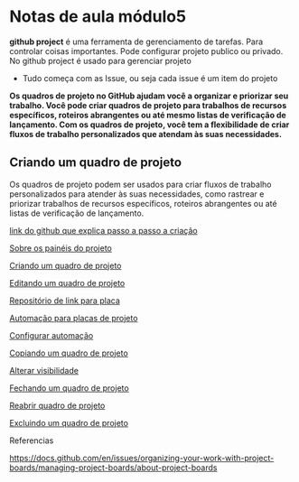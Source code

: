 # Notas de aula módulo5

**github project**
é uma ferramenta de gerenciamento de tarefas. Para controlar coisas importantes. Pode configurar projeto publico ou privado.
No github project é usado para gerenciar projeto 

- Tudo começa com as Issue, ou seja cada issue é um item do projeto

**Os quadros de projeto no GitHub ajudam você a organizar e priorizar seu trabalho. Você pode criar quadros de projeto para trabalhos de recursos específicos, 
roteiros abrangentes ou até mesmo listas de verificação de lançamento. Com os quadros de projeto, você tem a flexibilidade de criar fluxos de trabalho personalizados
que atendam às suas necessidades.**

## Criando um quadro de projeto

Os quadros de projeto podem ser usados ​​para criar fluxos de trabalho personalizados para atender às suas necessidades, como rastrear 
e priorizar trabalhos de recursos específicos, roteiros abrangentes ou até listas de verificação de lançamento.

[link do github que explica passo a passo a criação](https://docs.github.com/en/issues/organizing-your-work-with-project-boards/managing-project-boards/creating-a-project-board)

[Sobre os painéis do projeto](https://docs.github.com/en/issues/organizing-your-work-with-project-boards/managing-project-boards/creating-a-project-board)

[Criando um quadro de projeto](https://docs.github.com/en/issues/organizing-your-work-with-project-boards/managing-project-boards/creating-a-project-board)

[Editando um quadro de projeto](https://docs.github.com/en/issues/organizing-your-work-with-project-boards/managing-project-boards/editing-a-project-board)

[Repositório de link para placa](https://docs.github.com/en/issues/organizing-your-work-with-project-boards/managing-project-boards/linking-a-repository-to-a-project-board)

[Automação para placas de projeto](https://docs.github.com/en/issues/organizing-your-work-with-project-boards/managing-project-boards/about-automation-for-project-boards)

[Configurar automação](https://docs.github.com/en/issues/organizing-your-work-with-project-boards/managing-project-boards/configuring-automation-for-project-boards)

[Copiando um quadro de projeto](https://docs.github.com/en/issues/organizing-your-work-with-project-boards/managing-project-boards/copying-a-project-board)

[Alterar visibilidade](https://docs.github.com/en/issues/organizing-your-work-with-project-boards/managing-project-boards/changing-project-board-visibility)

[Fechando um quadro de projeto](https://docs.github.com/en/issues/organizing-your-work-with-project-boards/managing-project-boards/closing-a-project-board)

[Reabrir quadro de projeto](https://docs.github.com/en/issues/organizing-your-work-with-project-boards/managing-project-boards/reopening-a-closed-project-board)

[Excluindo um quadro de projeto](https://docs.github.com/en/issues/organizing-your-work-with-project-boards/managing-project-boards/deleting-a-project-board)

Referencias

https://docs.github.com/en/issues/organizing-your-work-with-project-boards/managing-project-boards/about-project-boards

